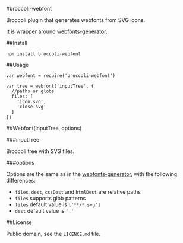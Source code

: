 #broccoli-webfont

Broccoli plugin that generates webfonts from SVG icons.

It is wrapper around [webfonts-generator](https://github.com/sunflowerdeath/webfonts-generator).

##Install

```
npm install broccoli-webfont
```

##Usage

```
var webfont = require('broccoli-webfont')

var tree = webfont('inputTree', {
  //paths or globs
  files: [
    'icon.svg',
    'close.svg'
  ]
})
```

##Webfont(inputTree, options)

###inputTree

Broccoli tree with SVG files.

###options

Options are the same as in the
[webfonts-generator](https://github.com/sunflowerdeath/webfonts-generator#list-of-options),
with the following differences:

* `files`, `dest`, `cssDest` and `htmlDest` are relative paths
* `files` supports glob patterns
* `files` default value is `['**/*.svg']`
* `dest` default value is `'.'`

##License

Public domain, see the `LICENCE.md` file.


